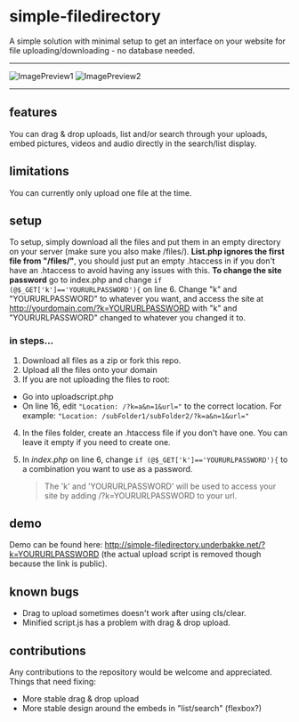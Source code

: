 # simple-filedirectory
A simple solution with minimal setup to get an interface on your website for file uploading/downloading - no database needed.
***
![ImagePreview1](http://i.imgur.com/HVEADcR.png "Image preview 1")
![ImagePreview2](http://i.imgur.com/o6bOoAT.png "Image preview 2")
***
## features
You can drag & drop uploads, list and/or search through your uploads, embed pictures, videos and audio directly in the search/list display.

## limitations
You can currently only upload one file at the time.

## setup
To setup, simply download all the files and put them in an empty directory on your server (make sure you also make /files/). **List.php ignores the first file from "/files/"**, you should just put an empty .htaccess in if you don't have an .htaccess to avoid having any issues with this. **To change the site password** go to index.php and change `if (@$_GET['k']=='YOURURLPASSWORD'){` on line 6. Change "k" and "YOURURLPASSWORD" to whatever you want, and access the site at http://yourdomain.com/?k=YOURURLPASSWORD with "k" and "YOURURLPASSWORD" changed to whatever you changed it to. 

### in steps...
1. Download all files as a zip or fork this repo.
2. Upload all the files onto your domain
3. If you are not uploading the files to root:
  * Go into uploadscript.php
  * On line 16, edit `"Location: /?k=a&n=1&url="` to the correct location. For example: `"Location: /subFolder1/subFolder2/?k=a&n=1&url="`
4. In the files folder, create an .htaccess file if you don't have one. You can leave it empty if you need to create one.
5. In *index.php* on line 6, change `if (@$_GET['k']=='YOURURLPASSWORD'){` to a combination you want to use as a password.

    > The 'k' and 'YOURURLPASSWORD' will be used to access your site by adding /?k=YOURURLPASSWORD to your url.

## demo
Demo can be found here: http://simple-filedirectory.underbakke.net/?k=YOURURLPASSWORD (the actual upload script is removed though because the link is public).

## known bugs
 * Drag to upload sometimes doesn't work after using cls/clear.
 * Minified script.js has a problem with drag & drop upload.

## contributions 
Any contributions to the repository would be welcome and appreciated. Things that need fixing:
* More stable drag & drop upload
* More stable design around the embeds in "list/search" (flexbox?)
